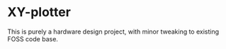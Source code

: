 # XY-plotter
This is purely a hardware design project, with minor tweaking to existing FOSS code base.
